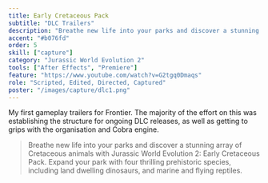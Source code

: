 ```yaml
---
title: Early Cretaceous Pack
subtitle: "DLC Trailers"
description: "Breathe new life into your parks and discover a stunning array of Cretaceous animals"
accent: "#b076fd"
order: 5
skill: ["capture"]
category: "Jurassic World Evolution 2"
tools: ["After Effects", "Premiere"]
feature: "https://www.youtube.com/watch?v=G2tgq0Dmaqs"
role: "Scripted, Edited, Directed, Captured"
poster: "/images/capture/dlc1.png"
---
```


<script>
  import YouTube from '$lib/components/YouTube.svelte';
</script>

My first gameplay trailers for Frontier. The majority of the effort on this was establishing the structure for ongoing DLC releases, as well as getting to grips with the organisation and Cobra engine.

> Breathe new life into your parks and discover a stunning array of Cretaceous animals with Jurassic World Evolution 2: Early Cretaceous Pack. Expand your park with four thrilling prehistoric species, including land dwelling dinosaurs, and marine and flying reptiles.

<YouTube url="https://www.youtube.com/watch?v=bW1UnZDzcd0" />

